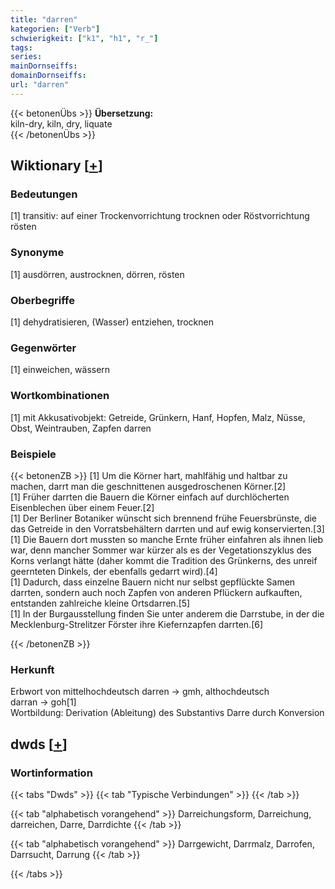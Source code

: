 ```yaml
---
title: "darren"
kategorien: ["Verb"]
schwierigkeit: ["k1", "h1", "r_"]
tags:
series:
mainDornseiffs:
domainDornseiffs:
url: "darren"
---
```


{{< betonenÜbs >}}
**Übersetzung:**  
kiln-dry, kiln, dry, liquate  
{{< /betonenÜbs >}}

## Wiktionary [[+](https://de.wiktionary.org/wiki/darren)]

### Bedeutungen
[1] transitiv: auf einer Trockenvorrichtung trocknen oder Röstvorrichtung rösten  

### Synonyme
[1] ausdörren, austrocknen, dörren, rösten  

### Oberbegriffe
[1] dehydratisieren, (Wasser) entziehen, trocknen  

### Gegenwörter
[1] einweichen, wässern  

### Wortkombinationen
[1] mit Akkusativobjekt: Getreide, Grünkern, Hanf, Hopfen, Malz, Nüsse, Obst, Weintrauben, Zapfen darren  

### Beispiele
{{< betonenZB >}}
[1] Um die Körner hart, mahlfähig und haltbar zu machen, darrt man die geschnittenen ausgedroschenen Körner.[2]  
[1] Früher darrten die Bauern die Körner einfach auf durchlöcherten Eisenblechen über einem Feuer.[2]  
[1] Der Berliner Botaniker wünscht sich brennend frühe Feuersbrünste, die das Getreide in den Vorratsbehältern darrten und auf ewig konservierten.[3]  
[1] Die Bauern dort mussten so manche Ernte früher einfahren als ihnen lieb war, denn mancher Sommer war kürzer als es der Vegetationszyklus des Korns verlangt hätte (daher kommt die Tradition des Grünkerns, des unreif geernteten Dinkels, der ebenfalls gedarrt wird).[4]  
[1] Dadurch, dass einzelne Bauern nicht nur selbst gepflückte Samen darrten, sondern auch noch Zapfen von anderen Pflückern aufkauften, entstanden zahlreiche kleine Ortsdarren.[5]  
[1] In der Burgausstellung finden Sie unter anderem die Darrstube, in der die Mecklenburg-Strelitzer Förster ihre Kiefernzapfen darrten.[6]  

{{< /betonenZB >}}
### Herkunft
Erbwort von mittelhochdeutsch darren → gmh, althochdeutsch darran → goh[1]  
Wortbildung: Derivation (Ableitung) des Substantivs Darre durch Konversion  



## dwds [[+](https://www.dwds.de/wb/darren)]

### Wortinformation
{{< tabs "Dwds" >}}
{{< tab "Typische Verbindungen" >}}
{{< /tab >}}

{{< tab "alphabetisch vorangehend" >}}
Darreichungsform, Darreichung, darreichen, Darre, Darrdichte
{{< /tab >}}

{{< tab "alphabetisch vorangehend" >}}
Darrgewicht, Darrmalz, Darrofen, Darrsucht, Darrung
{{< /tab >}}

{{< /tabs >}}

